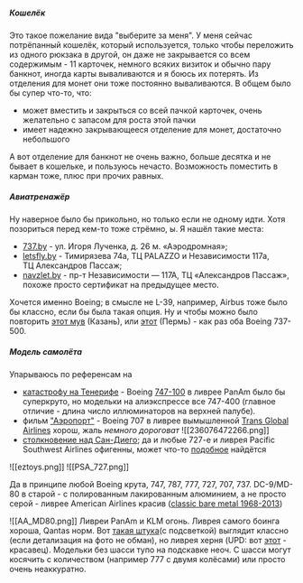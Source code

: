 ##### Кошелёк
Это такое пожелание вида "выберите за меня". У меня сейчас потрёпанный кошелёк, который используется, только чтобы переложить из одного рюкзака в другой, он даже не закрывается со всем содержимым - 11 карточек, немного всяких визиток и обычно пару банкнот, иногда карты вываливаются и я боюсь их потерять. Из отделения для монет они тоже постоянно вываливаются. В общем было бы супер что-то, что:

- может вместить и закрыться со всей пачкой карточек, очень желательно с запасом для роста этой пачки
- имеет надежно закрывающееся отделение для монет, достаточно небольшого

А вот отделение для банкнот не очень важно, больше десятка и не бывает в кошельке, и пользуюсь нечасто. Возможность поместить в карман тоже, плюс при прочих равных.
##### Авиатренажёр
Ну наверное было бы прикольно, но только если не одному идти. Хотя позориться перед кем-то тоже стрёмно, ы. Я нашёл такие места:

- [737.by](https://737.by/main/price.html) - ул. Игоря Лученка, д. 26 м. «Аэродромная»;
- [letsfly.by](https://letsfly.by/цены/) - Тимирязева 74а, ТЦ PALAZZO и Независимости 117а,  
ТЦ Александров Пассаж;
- [navzlet.by](https://navzlet.by/shop/aviatrenajer-boeing-737-ng/) - пр-т Независимости — 117А, ТЦ «Александров Пассаж», похоже просто сертификат на предыдущее место.

Хочется именно Boeing; в смысле не L-39, например, Airbus тоже было бы классно, если бы была такая опция. Ну и чтобы можно было повторить [этот мув](https://youtu.be/B4WkyvNOrW0?t=580) (Казань), или [этот](https://youtu.be/mPbd3oclDD4?t=651) (Пермь) - как раз оба Boeing 737-500.
##### Модель самолёта
Упарываюсь по референсам на

- [катастрофу на Тенерифе](https://ru.wikipedia.org/wiki/%D0%A1%D1%82%D0%BE%D0%BB%D0%BA%D0%BD%D0%BE%D0%B2%D0%B5%D0%BD%D0%B8%D0%B5_%D0%B2_%D0%B0%D1%8D%D1%80%D0%BE%D0%BF%D0%BE%D1%80%D1%82%D1%83_%D0%9B%D0%BE%D1%81-%D0%A0%D0%BE%D0%B4%D0%B5%D0%BE%D1%81) - Boeing [747-100](https://ru.wikipedia.org/wiki/Boeing_747#747-100) в ливрее PanAm было бы суперкруто, но модельки на алиэкспрессе все 747-400 (главное отличие - длина число иллюминаторов на верхней палубе).
- фильм ["Аэропорт"](https://en.wikipedia.org/wiki/Airport_(1970_film)) - Boeing 707 в ливрее вымышленной [Trans Global Airlines](https://www.ebay.com/itm/236076472266) хорош, жаль *немного дороговат*
![[236076472266.png]]
- [столкновение над Сан-Диего](https://ru.wikipedia.org/wiki/%D0%A1%D1%82%D0%BE%D0%BB%D0%BA%D0%BD%D0%BE%D0%B2%D0%B5%D0%BD%D0%B8%D0%B5_%D0%BD%D0%B0%D0%B4_%D0%A1%D0%B0%D0%BD-%D0%94%D0%B8%D0%B5%D0%B3%D0%BE); да и любые 727-е и ливрея Pacific Southwest Airlines офигенны, может что-то [подобное](https://www.eztoys.com/psa-pacific-southwest-airlines-boeing-727-100-n976ps-inflight-if721psa0523-scale-1-200.html) найдётся

![[eztoys.png]]
![[PSA_727.png]]

Да в принципе любой Boeing крута, 747, 787, 777, 727, 707, 737. DC-9/MD-80 в старой  - с полированным лакированным алюминием, а не просто серой - ливрее American Airlines красив ([classic bare metal 1968-2013](https://www.norebbo.com/american-airlines-livery/))

![[AA_MD80.png]]
Ливреи PanAm и KLM огонь. Ливрея самого боинга хороша, Qantas норм.
Вот [такая штука](https://aliexpress.ru/item/1005008517965277.html?sku_id=12000045525227539)(с подсветкой) выглядит классно (если детализация на фото не обман), но ливрея херня (UPD: вот [этот](https://aliexpress.ru/item/1005008707757392.html?sku_id=12000046333437738) - красавец).
Модельки без шасси тупо на подскавке неоч. С шасси могут косячить с количеством (например 777 с двумя колёсами) или просто очень неаккуратно.
